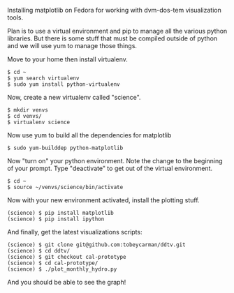 Installing matplotlib on Fedora for working with dvm-dos-tem visualization tools. 

Plan is to use a virtual environment and pip to manage all the various python libraries. But there is some stuff that must be compiled outside of python and we will use yum to manage those things.

Move to your home then install virtualenv.

    $ cd ~
    $ yum search virtualenv
    $ sudo yum install python-virtualenv


Now, create a new virtualenv called "science".

    $ mkdir venvs
    $ cd venvs/
    $ virtualenv science 

Now use yum to build all the dependencies for matplotlib

    $ sudo yum-builddep python-matplotlib

Now "turn on" your python environment. Note the change to the beginning of your prompt. Type "deactivate" to get out of the virtual environment.

    $ cd ~
    $ source ~/venvs/science/bin/activate

 Now with your new environment activated, install the plotting stuff.
 
    (science) $ pip install matplotlib
    (science) $ pip install ipython

And finally, get the latest visualizations scripts:
    
    (science) $ git clone git@github.com:tobeycarman/ddtv.git
    (science) $ cd ddtv/
    (science) $ git checkout cal-prototype
    (science) $ cd cal-prototype/
    (science) $ ./plot_monthly_hydro.py 

And you should be able to see the graph!